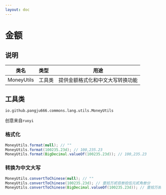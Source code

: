 ```yaml
---
layout: doc
---
```


# 金额

## 说明

| 类名         | 类型  |        用途        |
|------------|:----|:----------------:|
| MoneyUtils | 工具类 | 提供金额格式化和中文大写转换功能 |

## 工具类
`io.github.pangju666.commons.lang.utils.MoneyUtils`

创意来自`ruoyi`

### 格式化
```java
MoneyUtils.format(null); // ""
MoneyUtils.format(100235.23d); // 100,235.23
MoneyUtils.format(BigDecimal.valueOf(100235.23d)); // 100,235.23
```

### 转换为中文大写
```java
MoneyUtils.convertToChinese(null); // ""
MoneyUtils.convertToChinese(100235.23d); // 壹拾万贰佰叁拾伍元贰角叁分
MoneyUtils.convertToChinese(BigDecimal.valueOf(100235.23d)); // 壹拾万贰佰叁拾伍元贰角叁分
```
